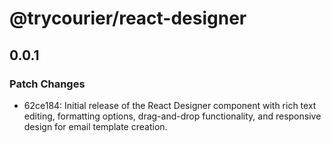 # @trycourier/react-designer

## 0.0.1

### Patch Changes

- 62ce184: Initial release of the React Designer component with rich text editing, formatting options, drag-and-drop functionality, and responsive design for email template creation.
